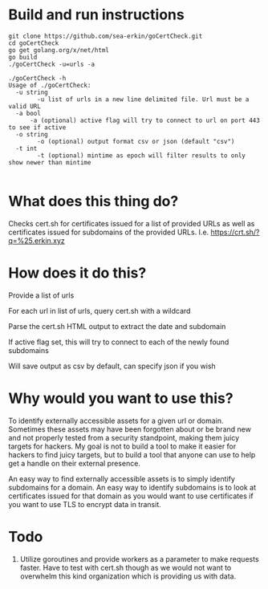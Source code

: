 # Build and run instructions

```
git clone https://github.com/sea-erkin/goCertCheck.git
cd goCertCheck
go get golang.org/x/net/html
go build
./goCertCheck -u=urls -a
```

```
./goCertCheck -h
Usage of ./goCertCheck:
  -u string
    	-u list of urls in a new line delimited file. Url must be a valid URL
  -a bool
      -a (optional) active flag will try to connect to url on port 443 to see if active
  -o string
    	-o (optional) output format csv or json (default "csv")
  -t int
    	-t (optional) mintime as epoch will filter results to only show newer than mintime
 
 ```


# What does this thing do?

Checks cert.sh for certificates issued for a list of provided URLs as well as certificates issued for subdomains of the provided URLs. I.e. https://crt.sh/?q=%25.erkin.xyz

# How does it do this?

Provide a list of urls

For each url in list of urls, query cert.sh with a wildcard

Parse the cert.sh HTML output to extract the date and subdomain

If active flag set, this will try to connect to each of the newly found subdomains

Will save output as csv by default, can specify json if you wish

# Why would you want to use this?

To identify externally accessible assets for a given url or domain. Sometimes these assets may have been forgotten about or be brand new and not properly tested from a security standpoint, making them juicy targets for hackers. My goal is not to build a tool to make it easier for hackers to find juicy targets, but to build a tool that anyone can use to help get a handle on their external presence.

An easy way to find externally accessible assets is to simply identify subdomains for a domain. An easy way to identify subdomains is to look at certificates issued for that domain as you would want to use certificates if you want to use TLS to encrypt data in transit.

# Todo

1. Utilize goroutines and provide workers as a parameter to make requests faster. Have to test with cert.sh though as we would not want to overwhelm this kind organization which is providing us with data.
